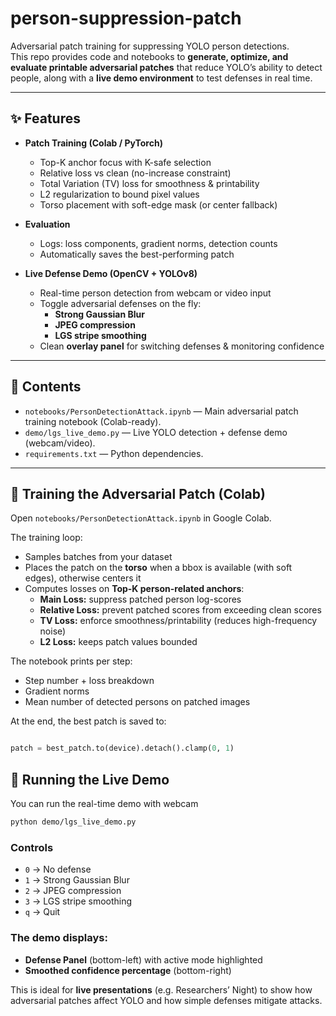 # person-suppression-patch

Adversarial patch training for suppressing YOLO person detections.  
This repo provides code and notebooks to **generate, optimize, and evaluate printable adversarial patches** that reduce YOLO’s ability to detect people, along with a **live demo environment** to test defenses in real time.

---

## ✨ Features

- **Patch Training (Colab / PyTorch)**  
  - Top-K anchor focus with K-safe selection  
  - Relative loss vs clean (no-increase constraint)  
  - Total Variation (TV) loss for smoothness & printability  
  - L2 regularization to bound pixel values  
  - Torso placement with soft-edge mask (or center fallback)  

- **Evaluation**  
  - Logs: loss components, gradient norms, detection counts  
  - Automatically saves the best-performing patch  

- **Live Defense Demo (OpenCV + YOLOv8)**  
  - Real-time person detection from webcam or video input  
  - Toggle adversarial defenses on the fly:
    - **Strong Gaussian Blur**  
    - **JPEG compression**  
    - **LGS stripe smoothing**  
  - Clean **overlay panel** for switching defenses & monitoring confidence  

---

## 📂 Contents

- `notebooks/PersonDetectionAttack.ipynb` — Main adversarial patch training notebook (Colab-ready).  
- `demo/lgs_live_demo.py` — Live YOLO detection + defense demo (webcam/video).  
- `requirements.txt` — Python dependencies.  

---

## 🚀 Training the Adversarial Patch (Colab)

Open `notebooks/PersonDetectionAttack.ipynb` in Google Colab.  

The training loop:  
- Samples batches from your dataset  
- Places the patch on the **torso** when a bbox is available (with soft edges), otherwise centers it  
- Computes losses on **Top-K person-related anchors**:  
  - **Main Loss:** suppress patched person log-scores  
  - **Relative Loss:** prevent patched scores from exceeding clean scores  
  - **TV Loss:** enforce smoothness/printability (reduces high-frequency noise)  
  - **L2 Loss:** keeps patch values bounded  

The notebook prints per step:  
- Step number + loss breakdown  
- Gradient norms  
- Mean number of detected persons on patched images  

At the end, the best patch is saved to:

```python

patch = best_patch.to(device).detach().clamp(0, 1)

```
## 🎥 Running the Live Demo

You can run the real-time demo with webcam

```bash
python demo/lgs_live_demo.py
```

### Controls
- `0` → No defense  
- `1` → Strong Gaussian Blur  
- `2` → JPEG compression  
- `3` → LGS stripe smoothing  
- `q` → Quit  

### The demo displays:
- **Defense Panel** (bottom-left) with active mode highlighted  
- **Smoothed confidence percentage** (bottom-right)  

This is ideal for **live presentations** (e.g. Researchers’ Night) to show how adversarial patches affect YOLO and how simple defenses mitigate attacks.




